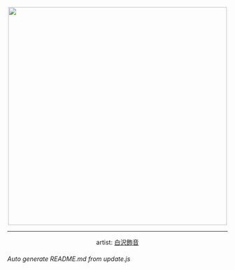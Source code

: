 
<p align="center">
  <img width="500" src="https://nekos.best/api/v2/neko/0054.png">
  <hr/>
  <center>
    artist: <a href="https://www.pixiv.net/en/artworks/76703090">白沢飾音</a>
  </center>
</p>


###### Auto generate README.md from update.js


